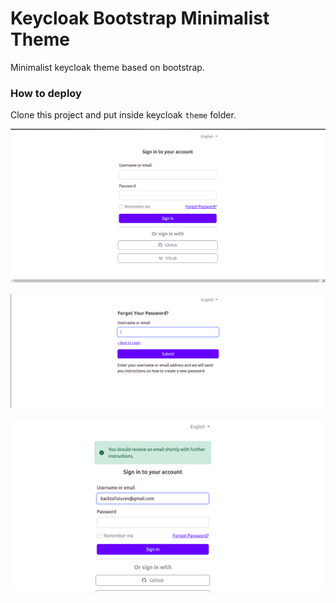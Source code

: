 # Keycloak Bootstrap Minimalist Theme
Minimalist keycloak theme based on bootstrap.

### How to deploy
Clone this project and put inside keycloak ```theme``` folder.

![Alt text](login/resources/img/screenshots/screenshot1.png?raw=true "Screenshot 1")

![Alt text](login/resources/img/screenshots/screenshot2.png?raw=true "Screenshot 2")

![Alt text](login/resources/img/screenshots/screenshot3.png?raw=true "Screenshot 3")
